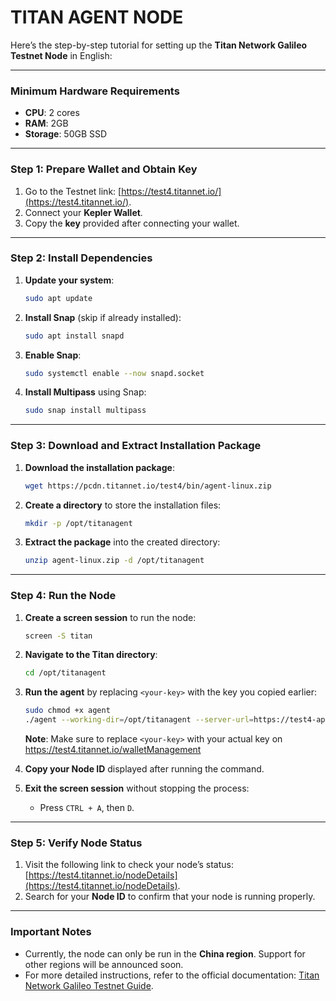 # TITAN AGENT NODE

Here’s the step-by-step tutorial for setting up the **Titan Network Galileo Testnet Node** in English:

---

### **Minimum Hardware Requirements**
- **CPU**: 2 cores
- **RAM**: 2GB
- **Storage**: 50GB SSD

---

### **Step 1: Prepare Wallet and Obtain Key**
1. Go to the Testnet link: [https://test4.titannet.io/](https://test4.titannet.io/).
2. Connect your **Kepler Wallet**.
3. Copy the **key** provided after connecting your wallet.

---

### **Step 2: Install Dependencies**
1. **Update your system**:
   ```bash
   sudo apt update
   ```
2. **Install Snap** (skip if already installed):
   ```bash
   sudo apt install snapd
   ```
3. **Enable Snap**:
   ```bash
   sudo systemctl enable --now snapd.socket
   ```
4. **Install Multipass** using Snap:
   ```bash
   sudo snap install multipass
   ```

---

### **Step 3: Download and Extract Installation Package**
1. **Download the installation package**:
   ```bash
   wget https://pcdn.titannet.io/test4/bin/agent-linux.zip
   ```
2. **Create a directory** to store the installation files:
   ```bash
   mkdir -p /opt/titanagent
   ```
3. **Extract the package** into the created directory:
   ```bash
   unzip agent-linux.zip -d /opt/titanagent
   ```

---

### **Step 4: Run the Node**
1. **Create a screen session** to run the node:
   ```bash
   screen -S titan
   ```
2. **Navigate to the Titan directory**:
   ```bash
   cd /opt/titanagent
   ```
3. **Run the agent** by replacing `<your-key>` with the key you copied earlier:
   ```bash
   sudo chmod +x agent
   ./agent --working-dir=/opt/titanagent --server-url=https://test4-api.titannet.io --key=YOUR_ACTUAL_KEY
   ```
   **Note**: Make sure to replace `<your-key>` with your actual key on https://test4.titannet.io/walletManagement

4. **Copy your Node ID** displayed after running the command.

5. **Exit the screen session** without stopping the process:
   - Press `CTRL + A`, then `D`.

---

### **Step 5: Verify Node Status**
1. Visit the following link to check your node’s status:
   [https://test4.titannet.io/nodeDetails](https://test4.titannet.io/nodeDetails).
2. Search for your **Node ID** to confirm that your node is running properly.

---

### **Important Notes**
- Currently, the node can only be run in the **China region**. Support for other regions will be announced soon.
- For more detailed instructions, refer to the official documentation:
  [Titan Network Galileo Testnet Guide](https://titannet.gitbook.io/titan-network-en/galileo-testnet/node-participation-guide/run-titan-agent-on-linux).
